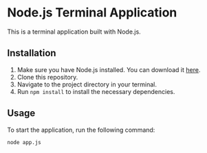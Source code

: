 # Node.js Terminal Application

This is a terminal application built with Node.js.

## Installation

1. Make sure you have Node.js installed. You can download it [here](https://github.com/SebasDosman/terminal_app).
2. Clone this repository.
3. Navigate to the project directory in your terminal.
4. Run `npm install` to install the necessary dependencies.

## Usage

To start the application, run the following command:

```bash
node app.js